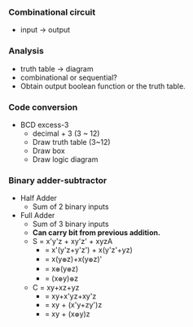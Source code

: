 ### Combinational circuit
- input -> output

### Analysis
- truth table -> diagram
- combinational or sequential?
- Obtain output boolean function or the truth table.

### Code conversion
- BCD excess-3
	- decimal + 3 (3 ~ 12)
	- Draw truth table (3~12)
	- Draw box
	- Draw logic diagram

### Binary adder-subtractor
- Half Adder
	- Sum of 2 binary inputs
- Full Adder
	- Sum of 3 binary inputs
	- **Can carry bit from previous addition.**
	- S = x'y'z + xy'z' + xyzA
		- = x'(y'z+y'z') + x(y'z'+yz)
		- = x(y𛲜z)+x(y𛲜z)'
		- = x𛲜(y𛲜z)
		- = (x𛲜y)𛲜z
	- C = xy+xz+yz
		- = xy+x'yz+xy'z
		- = xy + (x'y+zy')z
		- = xy + (x𛲜y)z